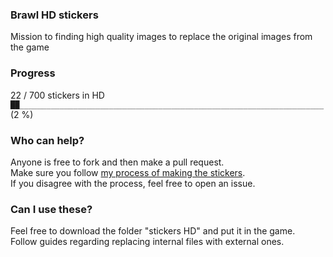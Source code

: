 ### Brawl HD stickers
Mission to finding high quality images to replace the original images from the game

### Progress
22 / 700 stickers in HD  
`██____________________________________________________________________` (2 %)

### Who can help?
Anyone is free to fork and then make a pull request.  
Make sure you follow [my process of making the stickers](/process.diff).  
If you disagree with the process, feel free to open an issue.

### Can I use these?
Feel free to download the folder "stickers HD" and put it in the game.  
Follow guides regarding replacing internal files with external ones.
